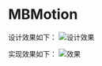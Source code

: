 # MBMotion
设计效果如下：
![设计效果](https://github.com/mmoaay/MBMotion/blob/master/20.gif)

实现效果如下：
![效果](https://github.com/mmoaay/MBMotion/blob/master/MBMotion.gif)
